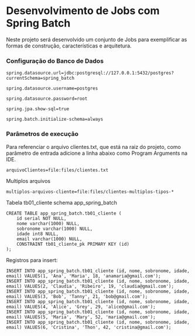 # Desenvolvimento de Jobs com Spring Batch

Neste projeto será desenvolvido um conjunto de Jobs para exemplificar as formas de construção,
características e arquitetura.

### Configuração do Banco de Dados
`spring.datasource.url=jdbc:postgresql://127.0.0.1:5432/postgres?currentSchema=spring_batch`

`spring.datasource.username=postgres`

`spring.datasource.password=root`

`spring.jpa.show-sql=true`

`spring.batch.initialize-schema=always`

### Parâmetros de execução
Para referenciar o arquivo clientes.txt, que está na raiz do projeto,
como parâmetro de entrada adicione a linha abaixo como Program Arguments na IDE.

```arquivoClientes=file:files/clientes.txt```

Multiplos arquivos

```multiplos-arquivos-cliente=file:files/clientes-multiplos-tipos-*```

Tabela tb01_cliente schema app_spring_batch
```#sql
CREATE TABLE app_spring_batch.tb01_cliente (
	id serial NOT NULL,
	nome varchar(1000) NULL,
	sobronome varchar(1000) NULL,
	idade int8 NULL,
	email varchar(1000) NULL,
	CONSTRAINT tb01_cliente_pk PRIMARY KEY (id)
);
```
Registros para insert:
```#sql
INSERT INTO app_spring_batch.tb01_cliente (id, nome, sobronome, idade, email) VALUES(1, 'Ana', 'Maria', 18, 'anamaria@gmail.com');
INSERT INTO app_spring_batch.tb01_cliente (id, nome, sobronome, idade, email) VALUES(2, 'Claudia', 'Ribeiro', 19, 'claudia@gmail.com');
INSERT INTO app_spring_batch.tb01_cliente (id, nome, sobronome, idade, email) VALUES(3, 'Bob', 'Tanny', 21, 'bob@gmail.com');
INSERT INTO app_spring_batch.tb01_cliente (id, nome, sobronome, idade, email) VALUES(4, 'Alice', 'Grey', 29, 'alice@gmail.com');
INSERT INTO app_spring_batch.tb01_cliente (id, nome, sobronome, idade, email) VALUES(5, 'Maria', 'Mary', 52, 'maria@gmail.com');
INSERT INTO app_spring_batch.tb01_cliente (id, nome, sobronome, idade, email) VALUES(6, 'Cristina', 'Thon', 42, 'cristina@gmail.com');
```
